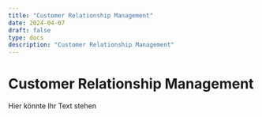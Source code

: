 ```yaml
---
title: "Customer Relationship Management"
date: 2024-04-07
draft: false
type: docs
description: "Customer Relationship Management"
---
```


# Customer Relationship Management

Hier könnte Ihr Text stehen
